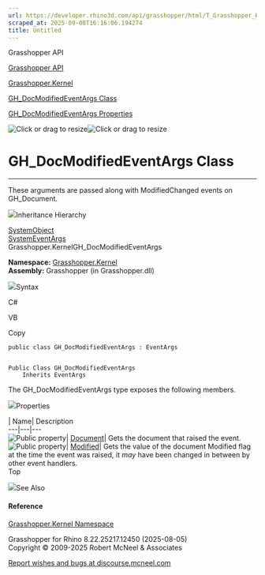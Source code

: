 ```yaml
---
url: https://developer.rhino3d.com/api/grasshopper/html/T_Grasshopper_Kernel_GH_DocModifiedEventArgs.htm
scraped_at: 2025-09-08T16:16:06.194274
title: Untitled
---
```


Grasshopper API

[Grasshopper API](../html/723c01da-9986-4db2-8f53-6f3a7494df75.htm
"Grasshopper API")

[Grasshopper.Kernel](../html/N_Grasshopper_Kernel.htm "Grasshopper.Kernel")

[GH_DocModifiedEventArgs
Class](../html/T_Grasshopper_Kernel_GH_DocModifiedEventArgs.htm
"GH_DocModifiedEventArgs Class")

[GH_DocModifiedEventArgs
Properties](../html/Properties_T_Grasshopper_Kernel_GH_DocModifiedEventArgs.htm
"GH_DocModifiedEventArgs Properties")

![Click or drag to resize](../icons/TocOpen.gif)![Click or drag to
resize](../icons/TocClose.gif)

# GH_DocModifiedEventArgs Class  
  
---  
  
These arguments are passed along with ModifiedChanged events on GH_Document.

![](../icons/SectionExpanded.png)Inheritance Hierarchy

[SystemObject](https://docs.microsoft.com/dotnet/api/system.object)  
[SystemEventArgs](https://docs.microsoft.com/dotnet/api/system.eventargs)  
Grasshopper.KernelGH_DocModifiedEventArgs  

**Namespace:** [Grasshopper.Kernel](N_Grasshopper_Kernel.htm)  
**Assembly:** Grasshopper (in Grasshopper.dll)

![](../icons/SectionExpanded.png)Syntax

C#

VB

Copy

    
    
    public class GH_DocModifiedEventArgs : EventArgs
    
    
    Public Class GH_DocModifiedEventArgs
    	Inherits EventArgs

The GH_DocModifiedEventArgs type exposes the following members.

![](../icons/SectionExpanded.png)Properties

| Name| Description  
---|---|---  
![Public property](../icons/pubproperty.gif)|
[Document](P_Grasshopper_Kernel_GH_DocModifiedEventArgs_Document.htm)|  Gets
the document that raised the event.  
![Public property](../icons/pubproperty.gif)|
[Modified](P_Grasshopper_Kernel_GH_DocModifiedEventArgs_Modified.htm)|  Gets
the value of the document Modified flag at the time the event was raised, it
_may_ have been changed in between by other event handlers.  
Top

![](../icons/SectionExpanded.png)See Also

#### Reference

[Grasshopper.Kernel Namespace](N_Grasshopper_Kernel.htm)

Grasshopper for Rhino 8.22.25217.12450 (2025-08-05)  
Copyright © 2009-2025 Robert McNeel & Associates

[Report wishes and bugs at
discourse.mcneel.com](https://discourse.mcneel.com/c/grasshopper)

